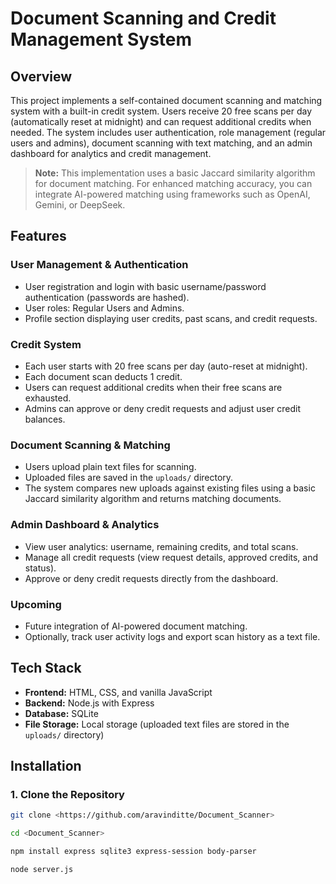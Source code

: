 # Document Scanning and Credit Management System

## Overview

This project implements a self-contained document scanning and matching system with a built-in credit system. Users receive 20 free scans per day (automatically reset at midnight) and can request additional credits when needed. The system includes user authentication, role management (regular users and admins), document scanning with text matching, and an admin dashboard for analytics and credit management.

> **Note:** This implementation uses a basic Jaccard similarity algorithm for document matching. For enhanced matching accuracy, you can integrate AI-powered matching using frameworks such as OpenAI, Gemini, or DeepSeek.

## Features

### User Management & Authentication
- User registration and login with basic username/password authentication (passwords are hashed).
- User roles: Regular Users and Admins.
- Profile section displaying user credits, past scans, and credit requests.

### Credit System
- Each user starts with 20 free scans per day (auto-reset at midnight).
- Each document scan deducts 1 credit.
- Users can request additional credits when their free scans are exhausted.
- Admins can approve or deny credit requests and adjust user credit balances.

### Document Scanning & Matching
- Users upload plain text files for scanning.
- Uploaded files are saved in the `uploads/` directory.
- The system compares new uploads against existing files using a basic Jaccard similarity algorithm and returns matching documents.

### Admin Dashboard & Analytics
- View user analytics: username, remaining credits, and total scans.
- Manage all credit requests (view request details, approved credits, and status).
- Approve or deny credit requests directly from the dashboard.

### Upcoming
- Future integration of AI-powered document matching.
- Optionally, track user activity logs and export scan history as a text file.

## Tech Stack

- **Frontend:** HTML, CSS, and vanilla JavaScript
- **Backend:** Node.js with Express
- **Database:** SQLite
- **File Storage:** Local storage (uploaded text files are stored in the `uploads/` directory)


## Installation

### 1. Clone the Repository

```bash
git clone <https://github.com/aravinditte/Document_Scanner>

cd <Document_Scanner>

npm install express sqlite3 express-session body-parser

node server.js